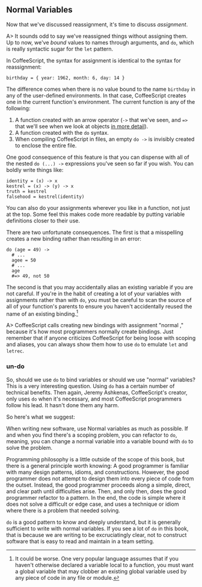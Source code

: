 ## Normal Variables

Now that we've discussed reassignment, it's time to discuss *assignment*.

A> It sounds odd to say we've reassigned things without assigning them. Up to now, we've *bound* values to names through arguments, and `do`, which is really syntactic sugar for the `let` pattern.

In CoffeeScript, the syntax for assignment is identical to the syntax for reassignment:

    birthday = { year: 1962, month: 6, day: 14 }
    
The difference comes when there is no value bound to the name `birthday` in any of the user-defined environments. In that case, CoffeeScript creates one in the current function's environment. The current function is any of the following:

1. A function created with an arrow operator (`->` that we've seen, and `=>` that we'll see when we look at objects [in more detail](#methods)).
2. A function created with the `do` syntax.
3. When compiling CoffeeScript in files, an empty `do ->` is invisibly created to enclose the entire file.

One good consequence of this feature is that you can dispense with all of the nested `do (...) ->` expressions you've seen so far if you wish. You can boldly write things like:

    identity = (x) -> x
    kestrel = (x) -> (y) -> x
    truth = kestrel
    falsehood = kestrel(identity)

You can also do your assignments wherever you like in a function, not just at the top. Some feel this makes code more readable by putting variable definitions closer to their use.
    
There are two unfortunate consequences. The first is that a misspelling creates a new binding rather than resulting in an error:

    do (age = 49) ->
      # ...
      agee = 50
      # ...
      age
      #=> 49, not 50
      
The second is that you may accidentally alias an existing variable if you are not careful. If you're in the habit of creating a lot of your variables with assignments rather than with `do`, you must be careful to scan the source of all of your function's parents to ensure you haven't accidentally reused the name of an existing binding.[^worse]

[^worse]: It could be worse. One very popular language assumes that if you haven't otherwise declared a variable local to a function, you must want a global variable that may clobber an existing global variable used by any piece of code in any file or module.

A> CoffeeScript calls creating new bindings with assignment "normal ," because it's how most programmers normally create bindings. Just remember that if anyone criticizes CoffeeScript for being loose with scoping and aliases, you can always show them how to use `do` to emulate `let` and `letrec`.

### un-do

So, should we use `do` to bind variables or should we use "normal" variables? This is a very interesting question. Using `do` has a certain number of technical benefits. Then again, Jeremy Ashkenas, CoffeeScript's creator, only uses `do` when it's necessary, and most CoffeeScript programmers follow his lead. It hasn't done them any harm.

So here's what we suggest:

When writing new software, use Normal variables as much as possible. If and when you find there's a scoping problem, you can refactor to `do`, meaning, you can change a normal variable into a variable bound with `do` to solve the problem.

Programming philosophy is a little outside of the scope of this book, but there is a general principle worth knowing: A good programmer is familiar with many design patterns, idioms, and constructions. However, the good programmer does not attempt to design them into every piece of code from the outset. Instead, the good programmer proceeds along a simple, direct, and clear path until difficulties arise. Then, and only then, does the good programmer refactor to a pattern. In the end, the code is simple where it does not solve a difficult or edge case, and uses a technique or idiom where there is a problem that needed solving.

`do` is a good pattern to know and deeply understand, but it is generally sufficient to write with normal variables. If you see a lot of `do` in this book, that is because we are writing to be excruciatingly clear, not to construct software that is easy to read and maintain in a team setting.
